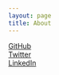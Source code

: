 ```yaml
---
layout: page
title: About
---
```


[GitHub](https://github.com/nitsky)<br />
[Twitter](https://twitter.com/davidyamnitsky)<br />
[LinkedIn](https://linkedin.com/in/davidyamnitsky)<br />
